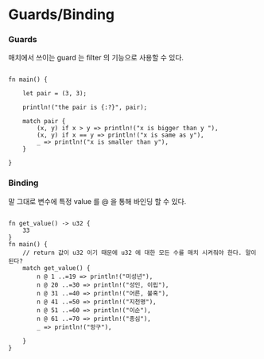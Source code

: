 # Guards/Binding


### Guards
매치에서 쓰이는 guard 는 filter 의 기능으로 사용할 수 있다.

```rust,editable

fn main() {
	
	let pair = (3, 3);

	println!("the pair is {:?}", pair);

	match pair {
		(x, y) if x > y => println!("x is bigger than y "),
		(x, y) if x == y => println!("x is same as y"),
		_ => println!("x is smaller than y"),
	}

}

```

### Binding
말 그대로 변수에 특정 value 를 @ 을 통해 바인딩 할 수 있다.

```rust,editable

fn get_value() -> u32 {
	33
}
fn main() {
	// return 값이 u32 이기 때문에 u32 에 대한 모든 수를 매치 시켜줘야 한다. 말이 된다?
	match get_value() {
		n @ 1 ..=19 => println!("미성년"),
		n @ 20 ..=30 => println!("성인, 이립"),
		n @ 31 ..=40 => println!("어른, 불혹"),
		n @ 41 ..=50 => println!("지천명"),
		n @ 51 ..=60 => println!("이순"),
		n @ 61 ..=70 => println!("종심"),
		_ => println!("망구"),

	}
}

```


